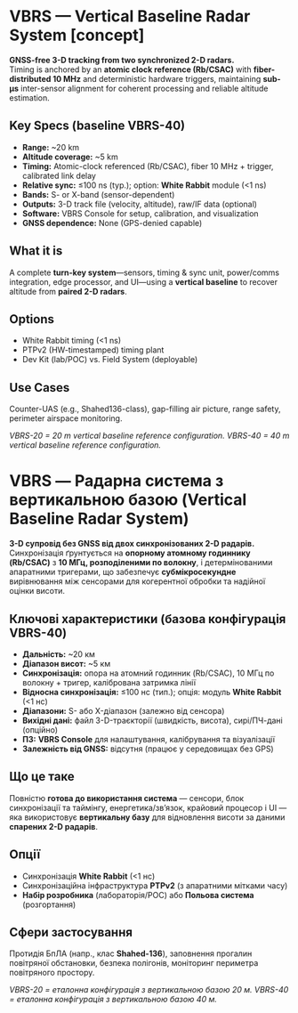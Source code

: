 # VBRS — Vertical Baseline Radar System [concept]

**GNSS-free 3-D tracking from two synchronized 2-D radars.**  
Timing is anchored by an **atomic clock reference (Rb/CSAC)** with **fiber-distributed 10 MHz** and deterministic hardware triggers, maintaining **sub-µs** inter-sensor alignment for coherent processing and reliable altitude estimation.

## Key Specs (baseline VBRS-40)
- **Range:** ~20 km  
- **Altitude coverage:** ~5 km  
- **Timing:** Atomic-clock referenced (Rb/CSAC), fiber 10 MHz + trigger, calibrated link delay  
- **Relative sync:** ≤100 ns (typ.); option: **White Rabbit** module (<1 ns)  
- **Bands:** S- or X-band (sensor-dependent)  
- **Outputs:** 3-D track file (velocity, altitude), raw/IF data (optional)  
- **Software:** VBRS Console for setup, calibration, and visualization  
- **GNSS dependence:** None (GPS-denied capable)

## What it is
A complete **turn-key system**—sensors, timing & sync unit, power/comms integration, edge processor, and UI—using a **vertical baseline** to recover altitude from **paired 2-D radars**.

## Options
- White Rabbit timing (<1 ns)  
- PTPv2 (HW-timestamped) timing plant  
- Dev Kit (lab/POC) vs. Field System (deployable)

## Use Cases
Counter-UAS (e.g., Shahed136-class), gap-filling air picture, range safety, perimeter airspace monitoring.

*VBRS-20 = 20 m vertical baseline reference configuration.*
*VBRS-40 = 40 m vertical baseline reference configuration.*


# VBRS — Радарна система з вертикальною базою (Vertical Baseline Radar System)

**3-D супровід без GNSS від двох синхронізованих 2-D радарів.**  
Синхронізація ґрунтується на **опорному атомному годиннику (Rb/CSAC)** з **10 МГц, розподіленими по волокну**, і детермінованими апаратними тригерами, що забезпечує **субмікросекундне** вирівнювання між сенсорами для когерентної обробки та надійної оцінки висоти.

## Ключові характеристики (базова конфігурація VBRS-40)
- **Дальність:** ~20 км  
- **Діапазон висот:** ~5 км  
- **Синхронізація:** опора на атомний годинник (Rb/CSAC), 10 МГц по волокну + тригер, калібрована затримка лінії  
- **Відносна синхронізація:** ≤100 нс (тип.); опція: модуль **White Rabbit** (<1 нс)  
- **Діапазони:** S- або X-діапазон (залежно від сенсора)  
- **Вихідні дані:** файл 3-D-траєкторії (швидкість, висота), сирі/ПЧ-дані (опційно)  
- **ПЗ:** **VBRS Console** для налаштування, калібрування та візуалізації  
- **Залежність від GNSS:** відсутня (працює у середовищах без GPS)

## Що це таке
Повністю **готова до використання система** — сенсори, блок синхронізації та таймінгу, енергетика/зв’язок, крайовий процесор і UI — яка використовує **вертикальну базу** для відновлення висоти за даними **спарених 2-D радарів**.

## Опції
- Синхронізація **White Rabbit** (<1 нс)  
- Синхронізаційна інфраструктура **PTPv2** (з апаратними мітками часу)  
- **Набір розробника** (лабораторія/POC) або **Польова система** (розгортання)

## Сфери застосування
Протидія БпЛА (напр., клас **Shahed-136**), заповнення прогалин повітряної обстановки, безпека полігонів, моніторинг периметра повітряного простору.

*VBRS-20 = еталонна конфігурація з вертикальною базою 20 м. VBRS-40 = еталонна конфігурація з вертикальною базою 40 м.*

